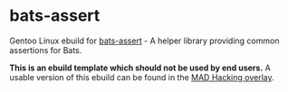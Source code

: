# bats-assert
Gentoo Linux ebuild for [bats-assert](https://github.com/jasonkarns/bats-assert-1) - A helper library providing common assertions for Bats.

**This is an ebuild template which should not be used by end users.** A usable version of this ebuild can
be found in the [MAD Hacking overlay](https://github.com/MADhacking/overlay).
